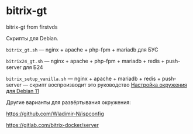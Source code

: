 # bitrix-gt
bitrix-gt from firstvds

Скрипты для Debian.

```bitrix_gt.sh``` — nginx + apache + php-fpm + mariadb для БУС  

```bitrix24_gt.sh``` — nginx + apache + php-fpm + mariadb + redis + push-server для Б24  

```bitrix_setup_vanilla.sh``` — nginx + apache + mariadb + redis + push-server — скрипт воспроизводит это руководство [Настройка окружения для Debian 11](https://dev.1c-bitrix.ru/learning/course/index.php?COURSE_ID=32&CHAPTER_ID=05360&LESSON_PATH=3903.4862.20866.5360)  

Другие варианты для развёртывания окружения:  

https://github.com/Wladimir-N/ispconfig  

https://gitlab.com/bitrix-docker/server  
